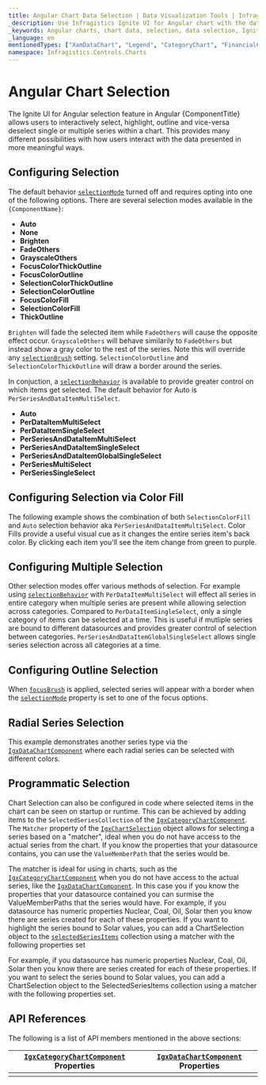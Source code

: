 ```yaml
---
title: Angular Chart Data Selection | Data Visualization Tools | Infragistics
_description: Use Infragistics Ignite UI for Angular chart with the data selection!
_keywords: Angular charts, chart data, selection, data selection, Ignite UI for Angular, Infragistics
_language: en
mentionedTypes: ["XamDataChart", "Legend", "CategoryChart", "FinancialChart", "XamDataLegend", "DataToolTipLayer"]
namespace: Infragistics.Controls.Charts
---
```


# Angular Chart Selection

The Ignite UI for Angular selection feature in Angular {ComponentTitle} allows users to interactively select, highlight, outline and vice-versa deselect single or multiple series within a chart. This provides many different possibilities with how users interact with the data presented in more meaningful ways.

## Configuring Selection

The default behavior [`selectionMode`]({environment:dvApiBaseUrl}/products/ignite-ui-angular/api/docs/typescript/latest/classes/igniteui_angular_charts.igxseriesviewercomponent.html#selectionMode) turned off and requires opting into one of the following options. There are several selection modes available in the `{ComponentName}`:

*   **Auto**
*   **None**
*   **Brighten**
*   **FadeOthers**
*   **GrayscaleOthers**
*   **FocusColorThickOutline**
*   **FocusColorOutline**
*   **SelectionColorThickOutline**
*   **SelectionColorOutline**
*   **FocusColorFill**
*   **SelectionColorFill**
*   **ThickOutline**

`Brighten` will fade the selected item while `FadeOthers` will cause the opposite effect occur.
`GrayscaleOthers` will behave similarily to `FadeOthers` but instead show a gray color to the rest of the series. Note this will override any [`selectionBrush`]({environment:dvApiBaseUrl}/products/ignite-ui-angular/api/docs/typescript/latest/classes/igniteui_angular_charts.igxseriesviewercomponent.html#selectionBrush) setting.
`SelectionColorOutline` and `SelectionColorThickOutline` will draw a border around the series.

In conjuction, a [`selectionBehavior`]({environment:dvApiBaseUrl}/products/ignite-ui-angular/api/docs/typescript/latest/classes/igniteui_angular_charts.igxseriesviewercomponent.html#selectionBehavior) is available to provide greater control on which items get selected. The default behavior for Auto is `PerSeriesAndDataItemMultiSelect`.

*   **Auto**
*   **PerDataItemMultiSelect**
*   **PerDataItemSingleSelect**
*   **PerSeriesAndDataItemMultiSelect**
*   **PerSeriesAndDataItemSingleSelect**
*   **PerSeriesAndDataItemGlobalSingleSelect**
*   **PerSeriesMultiSelect**
*   **PerSeriesSingleSelect**

## Configuring Selection via Color Fill

The following example shows the combination of both `SelectionColorFill` and `Auto` selection behavior aka `PerSeriesAndDataItemMultiSelect`. Color Fills provide a useful visual cue as it changes the entire series item's back color. By clicking each item you'll see the item change from green to purple.

<code-view style="height: 450px" alt="Angular Category Chart Selection Modes Example"
           data-demos-base-url="{environment:dvDemosBaseUrl}"
                    iframe-src="{environment:dvDemosBaseUrl}/charts/category-chart/selection-modes"
                                                 github-src="charts/category-chart/selection-modes">
</code-view>


## Configuring Multiple Selection

Other selection modes offer various methods of selection. For example using [`selectionBehavior`]({environment:dvApiBaseUrl}/products/ignite-ui-angular/api/docs/typescript/latest/classes/igniteui_angular_charts.igxseriesviewercomponent.html#selectionBehavior) with `PerDataItemMultiSelect` will effect all series in entire category when multiple series are present while allowing selection across categories. Compared to `PerDataItemSingleSelect`, only a single category of items can be selected at a time. This is useful if mutliple series are bound to different datasources and provides greater control of selection between categories.
`PerSeriesAndDataItemGlobalSingleSelect` allows single series selection across all categories at a time.

<code-view style="height: 450px" alt="Angular Category Chart Selection Multiple Modes Example"
           data-demos-base-url="{environment:dvDemosBaseUrl}"
                    iframe-src="{environment:dvDemosBaseUrl}/charts/category-chart/selection-multiple-modes"
                                                 github-src="charts/category-chart/selection-multiple-modes">
</code-view>


## Configuring Outline Selection

When [`focusBrush`]({environment:dvApiBaseUrl}/products/ignite-ui-angular/api/docs/typescript/latest/classes/igniteui_angular_charts.igxseriesviewercomponent.html#focusBrush) is applied, selected series will appear with a border when the [`selectionMode`]({environment:dvApiBaseUrl}/products/ignite-ui-angular/api/docs/typescript/latest/classes/igniteui_angular_charts.igxseriesviewercomponent.html#selectionMode) property is set to one of the focus options.

## Radial Series Selection

This example demonstrates another series type via the [`IgxDataChartComponent`]({environment:dvApiBaseUrl}/products/ignite-ui-angular/api/docs/typescript/latest/classes/igniteui_angular_charts.igxdatachartcomponent.html) where each radial series can be selected with different colors.

<code-view style="height: 450px" alt="Angular Radial Column Chart Selection Multiple Modes Example"
           data-demos-base-url="{environment:dvDemosBaseUrl}"
                    iframe-src="{environment:dvDemosBaseUrl}/charts/data-chart/radial-column-chart-selection"
                                                 github-src="charts/data-chart/radial-column-chart-selection">
</code-view>


## Programmatic Selection

Chart Selection can also be configured in code where selected items in the chart can be seen on startup or runtime. This can be achieved by adding items to the `SelectedSeriesCollection` of the [`IgxCategoryChartComponent`]({environment:dvApiBaseUrl}/products/ignite-ui-angular/api/docs/typescript/latest/classes/igniteui_angular_charts.igxcategorychartcomponent.html). The `Matcher` property of the [`IgxChartSelection`]({environment:dvApiBaseUrl}/products/ignite-ui-angular/api/docs/typescript/latest/classes/igniteui_angular_charts.igxchartselection.html) object allows for selecting a series based on a "matcher", ideal when you do not have access to the actual series from the chart. If you know the properties that your datasource contains, you can use the `ValueMemberPath` that the series would be.

The matcher is ideal for using in charts, such as the [`IgxCategoryChartComponent`]({environment:dvApiBaseUrl}/products/ignite-ui-angular/api/docs/typescript/latest/classes/igniteui_angular_charts.igxcategorychartcomponent.html) when you do not have access to the actual series, like the [`IgxDataChartComponent`]({environment:dvApiBaseUrl}/products/ignite-ui-angular/api/docs/typescript/latest/classes/igniteui_angular_charts.igxdatachartcomponent.html). In this case you if you know the properties that your datasource contained you can surmise the ValueMemberPaths that the series would have. For example, if you datasource has numeric properties Nuclear, Coal, Oil, Solar then you know there are series created for each of these properties. If you want to highlight the series bound to Solar values, you can add a ChartSelection object to the [`selectedSeriesItems`]({environment:dvApiBaseUrl}/products/ignite-ui-angular/api/docs/typescript/latest/classes/igniteui_angular_charts.igxseriesviewercomponent.html#selectedSeriesItems) collection using a matcher with the following properties set

For example, if you datasource has numeric properties Nuclear, Coal, Oil, Solar then you know there are series created for each of these properties. If you want to select the series bound to Solar values, you can add a ChartSelection object to the SelectedSeriesItems collection using a matcher with the following properties set.

## API References

The following is a list of API members mentioned in the above sections:

| [`IgxCategoryChartComponent`]({environment:dvApiBaseUrl}/products/ignite-ui-angular/api/docs/typescript/latest/classes/igniteui_angular_charts.igxcategorychartcomponent.html) Properties                    | [`IgxDataChartComponent`]({environment:dvApiBaseUrl}/products/ignite-ui-angular/api/docs/typescript/latest/classes/igniteui_angular_charts.igxdatachartcomponent.html) Properties |
| ----------------------------------------------|---------------------------|
|                                               |                           |
